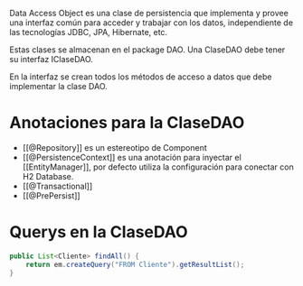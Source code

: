 Data Access Object es una clase de persistencia que implementa y provee una interfaz común para acceder y trabajar con los datos, independiente de las tecnologías JDBC, JPA, Hibernate, etc.

Estas clases se almacenan en el package DAO.
Una ClaseDAO debe tener su interfaz IClaseDAO.

En la interfaz se crean todos los métodos de acceso a datos que debe implementar la clase DAO.




# Anotaciones para la ClaseDAO
- [[@Repository]] es un estereotipo de Component
- [[@PersistenceContext]] es una anotación para inyectar el [[EntityManager]], por defecto utiliza la configuración para conectar con H2 Database.
- [[@Transactional]]
- [[@PrePersist]]


# Querys en la ClaseDAO
```java
public List<Cliente> findAll() {
	return em.createQuery("FROM Cliente").getResultList();
}
```